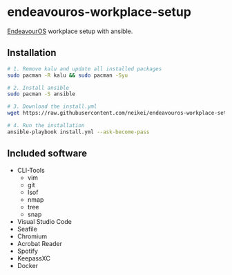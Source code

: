 # endeavouros-workplace-setup

[EndeavourOS](https://endeavouros.com/) workplace setup with ansible.

## Installation

```bash
# 1. Remove kalu and update all installed packages
sudo pacman -R kalu && sudo pacman -Syu

# 2. Install ansible
sudo pacman -S ansible

# 3. Download the install.yml
wget https://raw.githubusercontent.com/neikei/endeavouros-workplace-setup/master/install.yml

# 4. Run the installation
ansible-playbook install.yml --ask-become-pass
```

## Included software

- CLI-Tools
  - vim
  - git
  - lsof
  - nmap
  - tree
  - snap
- Visual Studio Code
- Seafile
- Chromium
- Acrobat Reader
- Spotify
- KeepassXC
- Docker
